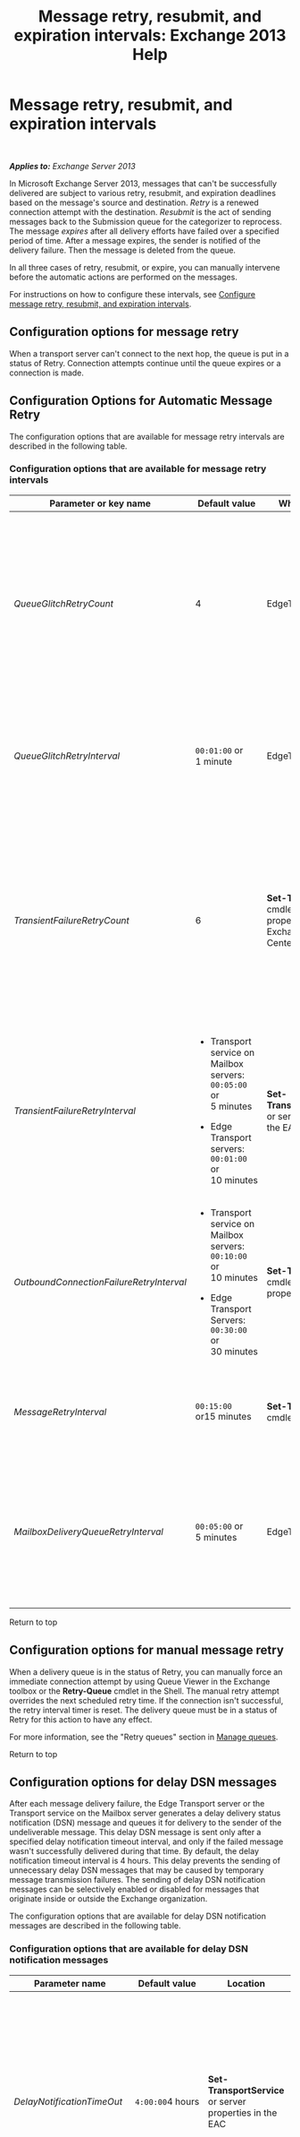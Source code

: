 ﻿---
title: 'Message retry, resubmit, and expiration intervals: Exchange 2013 Help'
TOCTitle: Message retry, resubmit, and expiration intervals
ms:assetid: 03020e6f-4c01-4c6e-ae47-fd74d4c4f96a
ms:mtpsurl: https://technet.microsoft.com/en-us/library/JJ891103(v=EXCHG.150)
ms:contentKeyID: 50646229
ms.date: 07/14/2016
mtps_version: v=EXCHG.150
---

# Message retry, resubmit, and expiration intervals

 

_**Applies to:** Exchange Server 2013_


In Microsoft Exchange Server 2013, messages that can't be successfully delivered are subject to various retry, resubmit, and expiration deadlines based on the message's source and destination. *Retry* is a renewed connection attempt with the destination. *Resubmit* is the act of sending messages back to the Submission queue for the categorizer to reprocess. The message *expires* after all delivery efforts have failed over a specified period of time. After a message expires, the sender is notified of the delivery failure. Then the message is deleted from the queue.

In all three cases of retry, resubmit, or expire, you can manually intervene before the automatic actions are performed on the messages.

For instructions on how to configure these intervals, see [Configure message retry, resubmit, and expiration intervals](configure-message-retry-resubmit-and-expiration-intervals-exchange-2013-help.md).

## Configuration options for message retry

When a transport server can't connect to the next hop, the queue is put in a status of Retry. Connection attempts continue until the queue expires or a connection is made.

## Configuration Options for Automatic Message Retry

The configuration options that are available for message retry intervals are described in the following table.

### Configuration options that are available for message retry intervals

<table>
<colgroup>
<col style="width: 25%" />
<col style="width: 25%" />
<col style="width: 25%" />
<col style="width: 25%" />
</colgroup>
<thead>
<tr class="header">
<th>Parameter or key name</th>
<th>Default value</th>
<th>Where to configure</th>
<th>Description</th>
</tr>
</thead>
<tbody>
<tr class="odd">
<td><p><em>QueueGlitchRetryCount</em></p></td>
<td><p>4</p></td>
<td><p>EdgeTransport.exe.config</p></td>
<td><p>This key specifies the number of connection attempts that are immediately tried when a transport server has trouble connecting with the destination server. Such connection problems are typically caused by very brief network outages.</p>
<p>Valid input for this key is an integer from 0 through 15.</p>
<p>Typically, you don't have to modify this key unless the network is unreliable and continues to experience many accidentally dropped connections.</p></td>
</tr>
<tr class="even">
<td><p><em>QueueGlitchRetryInterval</em></p></td>
<td><p><code>00:01:00</code> or 1 minute</p></td>
<td><p>EdgeTransport.exe.config</p></td>
<td><p>This key controls the connection interval between each connection attempt that's specified by the <em>QueueGlitchRetryCount</em> key.</p>
<p>Typically, you don't have to modify this parameter unless the network is unreliable and continues to experience many accidentally dropped connections.</p></td>
</tr>
<tr class="odd">
<td><p><em>TransientFailureRetryCount</em></p></td>
<td><p>6</p></td>
<td><p><strong>Set-TransportService</strong> cmdlet or server properties in the Exchange Administration Center (EAC)</p></td>
<td><p>This parameter specifies the number of connection attempts that are tried after the connection attempts that are controlled by the <em>QueueGlitchRetryCount</em> and <em>QueueGlitchRetryInterval</em> keys have failed. Connection problems that exhaust the <em>QueueGlitchRetryCount</em> and <em>QueueGlitchRetryInterval</em> keys can be caused by server restarts or cached DNS lookup failures.</p>
<p>Valid input for this parameter is an integer from 0 through 15. If you set this parameter to 0, the next connection attempt is controlled by the <em>OutboundConnectionFailureRetryInterval</em> parameter.</p></td>
</tr>
<tr class="even">
<td><p><em>TransientFailureRetryInterval</em></p></td>
<td><ul>
<li><p>Transport service on Mailbox servers: <code>00:05:00</code> or 5 minutes</p></li>
<li><p>Edge Transport servers: <code>00:01:00</code> or 10 minutes</p></li>
</ul></td>
<td><p><strong>Set-TransportService</strong>cmdlet or server properties in the EAC</p></td>
<td><p>This parameter controls the connection interval between each connection attempt that's specified by the <em>TransientFailureRetryCount</em> parameter.</p>
<p>To specify a value, enter it as a time span: dd.hh:mm:ss where d = days, h = hours, m = minutes, and s = seconds.</p></td>
</tr>
<tr class="odd">
<td><p><em>OutboundConnectionFailureRetryInterval</em></p></td>
<td><ul>
<li><p>Transport service on Mailbox servers: <code>00:10:00</code> or 10 minutes</p></li>
<li><p>Edge Transport Servers: <code>00:30:00</code> or 30 minutes</p></li>
</ul></td>
<td><p><strong>Set-TransportService</strong> cmdlet or server properties in the EAC</p></td>
<td><p>This parameter specifies the retry interval for outbound connection attempts that have previously failed. The previously failed connection attempts are controlled by the <em>TransientFailureRetryCount</em> and <em>TransientFailureRetryInterval</em> parameters.</p>
<p>To specify a value, enter it as a time span: dd.hh:mm:ss where d = days, h = hours, m = minutes, and s = seconds.</p></td>
</tr>
<tr class="even">
<td><p><em>MessageRetryInterval</em></p></td>
<td><p><code>00:15:00</code> or15 minutes</p></td>
<td><p><strong>Set-TransportService</strong> cmdlet</p></td>
<td><p>This parameter specifies the retry interval for individual messages that have a status of Retry. We recommend that you don't modify the default value unless Microsoft Customer Service and Support advises you to do this.</p></td>
</tr>
<tr class="odd">
<td><p><em>MailboxDeliveryQueueRetryInterval</em></p></td>
<td><p><code>00:05:00</code> or 5 minutes</p></td>
<td><p>EdgeTransport.exe.config</p></td>
<td><p>This key specifies how frequently the queues try to connect to the Mailbox Transport Delivery service for a destination mailbox database that can't be successfully reached.</p>
<p>To specify a value, enter it as a time span: dd.hh:mm:ss where d = days, h = hours, m = minutes, and s = seconds.</p>
<p>Valid input for this key is from 00:00:01 through 1.00:00:00.</p></td>
</tr>
</tbody>
</table>


Return to top

## Configuration options for manual message retry

When a delivery queue is in the status of Retry, you can manually force an immediate connection attempt by using Queue Viewer in the Exchange toolbox or the **Retry-Queue** cmdlet in the Shell. The manual retry attempt overrides the next scheduled retry time. If the connection isn't successful, the retry interval timer is reset. The delivery queue must be in a status of Retry for this action to have any effect.

For more information, see the "Retry queues" section in [Manage queues](manage-queues-exchange-2013-help.md).

Return to top

## Configuration options for delay DSN messages

After each message delivery failure, the Edge Transport server or the Transport service on the Mailbox server generates a delay delivery status notification (DSN) message and queues it for delivery to the sender of the undeliverable message. This delay DSN message is sent only after a specified delay notification timeout interval, and only if the failed message wasn't successfully delivered during that time. By default, the delay notification timeout interval is 4 hours. This delay prevents the sending of unnecessary delay DSN messages that may be caused by temporary message transmission failures. The sending of delay DSN notification messages can be selectively enabled or disabled for messages that originate inside or outside the Exchange organization.

The configuration options that are available for delay DSN notification messages are described in the following table.

### Configuration options that are available for delay DSN notification messages

<table>
<colgroup>
<col style="width: 25%" />
<col style="width: 25%" />
<col style="width: 25%" />
<col style="width: 25%" />
</colgroup>
<thead>
<tr class="header">
<th>Parameter name</th>
<th>Default value</th>
<th>Location</th>
<th>Description</th>
</tr>
</thead>
<tbody>
<tr class="odd">
<td><p><em>DelayNotificationTimeOut</em></p></td>
<td><p><code>4:00:00</code>4 hours</p></td>
<td><p><strong>Set-TransportService</strong> or server properties in the EAC</p></td>
<td><p>This parameter specifies how long the server waits before it sends a delay DSN message to the sender. The value of this parameter should always be greater than the value of the <em>TransientFailureRetryCount</em> parameter multiplied by the value of the <em>TransientFailureRetryInterval</em> parameter.</p>
<p>To specify a value, enter it as a time span: dd.hh:mm:ss where d = days, h = hours, m = minutes, and s = seconds.</p></td>
</tr>
<tr class="even">
<td><p><em>ExternalDelayDSNEnabled</em></p></td>
<td><p><code>$true</code></p></td>
<td><p><strong>Set-TransportConfig</strong></p></td>
<td><p>This parameter specifies whether delay DSN messages can be sent to message senders who are outside the Exchange organization.</p>
<p>Valid input for this parameter is <code>$true</code> or <code>$false</code>.</p></td>
</tr>
<tr class="odd">
<td><p><em>InternalDelayDSNEnabled</em></p></td>
<td><p><code>$true</code></p></td>
<td><p><strong>Set-TransportConfig</strong></p></td>
<td><p>This parameter specifies whether delay DSN messages can be sent to message senders who are inside the Exchange organization.</p>
<p>Valid input for this parameter is <code>$true</code> or <code>$false</code>.</p></td>
</tr>
</tbody>
</table>



> [!NOTE]
> On Exchange 2007 Hub Transport servers, all <EM>ExternalDSN*</EM> and <EM>InternalDSN*</EM> parameters are available on the <STRONG>Set-TransportServer</STRONG> cmdlet, not the <STRONG>Set-TransportConfig</STRONG> cmdlet. If you have any Exchange 2007 Hub Transport servers in your organization, you need to make changes to these values using the <STRONG>Set-TransportServer</STRONG> cmdlet on each Exchange 2007 Hub Transport server.



Return to top

## Configuration options for message resubmission

Message resubmission sends undelivered messages back to the Submission queue to be reprocessed by the categorizer.

## Automatic message resubmission

Undelivered messages are automatically resubmitted if the delivery queue is in the status of Retry and has been unable to successfully deliver any messages for a specified period of time. That period of time is controlled by the *MaxIdleTimeBeforeResubmit* key in the EdgeTransport.exe.config application configuration file. Only messages in delivery queues are candidates for automatic resubmission.

To specify a value, enter it as a time span: dd.hh:mm:ss where d = days, h = hours, m = minutes, and s = seconds.

The default value is `12:00:00` or 12 hours.

## Manual Message Resubmission

You can manually resubmit messages that have the following status in the Transport service on a Mailbox server or an Edge Transport server:

  - Delivery queues that have the status of Retry. The messages in the queues must not be in the Suspended state.

  - Messages that are in the Unreachable queue and aren't in the Suspended state.

  - Messages that are in the poison message queue.

For more information about the poison message queue and the Unreachable queue, see "About the Poison Message Queue and the Unreachable Queue" in the topic [Queues](queues-exchange-2013-help.md).

If you want to manually resubmit messages that are located in delivery queues or the Unreachable queue without waiting for the time that's specified by the *MaxIdleTimeBeforeResubmit* parameter to pass, you need to use the **Retry-Queue** cmdlet with the *Resubmit* parameter. To manually resubmit messages that are located in the poison message queue, you can use Queue Viewer or the **Resume-Message** cmdlet to resume the message. For more information, see the "Resubmit messages in queues" section in [Manage queues](manage-queues-exchange-2013-help.md).

Another way that you can manually resubmit messages is to suspend the messages, export the messages to text files that have the .eml file name extension, and then copy the .eml files to the Replay directory on any Mailbox server or Edge Transport server. This resubmission method works for messages that are located in delivery queues or the Unreachable queue. Messages that are located in the poison message queue are already in the Suspended state. Messages that are located in the Submission queue can't be suspended or exported.


> [!NOTE]
> When you export messages from a queue, you don't remove the messages from the queue. After you export the messages and successfully resubmit them by using the Replay directory, you should remove the suspended messages to avoid duplicate message delivery.



For more information, see [Export messages from queues](export-messages-from-queues-exchange-2013-help.md).

Return to top

## Configuration options for message expiration

The *message expiration timeout interval* specifies the maximum length of time that an Edge Transport server or the Transport service on a Mailbox server tries to deliver a failed message. If the message can't be successfully delivered before the expiration timeout interval has passed, an NDR that contains the original message or the message headers is delivered to the sender.

## Automatic message expiration

The message expiration timeout interval is controlled by the *MessageExpirationTimeOut* parameter in the **Set-TransportService** cmdlet or in the server properties in the EAC.

To specify a value, enter it as a time span: dd.hh:mm:ss where d = days, h = hours, m = minutes, and s = seconds.

The default value is `2.00:00:00` or 2 days. The valid input range for this parameter is from `00:00:05` through `90.00:00:00`.

## Manual Message Expiration

Although you can't manually force messages to expire, you can manually remove messages from any queue, except the Submission queue, with or without an NDR.

For more information, see the "Remove messages from queues" section in [Manage messages in queues](manage-messages-in-queues-exchange-2013-help.md).

Return to top

